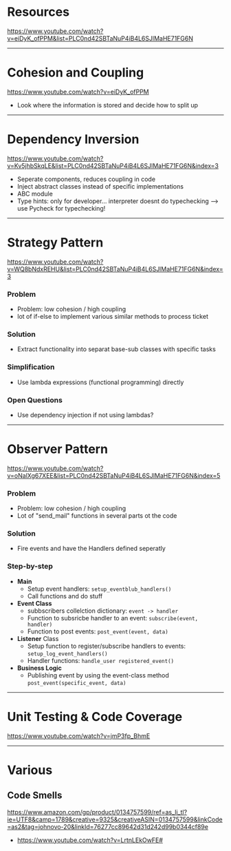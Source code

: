 # Resources
https://www.youtube.com/watch?v=eiDyK_ofPPM&list=PLC0nd42SBTaNuP4iB4L6SJlMaHE71FG6N




------------------------------------------------------------------
# Cohesion and Coupling
https://www.youtube.com/watch?v=eiDyK_ofPPM

- Look where the information is stored and decide how to split up 




------------------------------------------------------------------
# Dependency Inversion
https://www.youtube.com/watch?v=Kv5jhbSkqLE&list=PLC0nd42SBTaNuP4iB4L6SJlMaHE71FG6N&index=3

- Seperate components, reduces coupling in code
- Inject abstract classes instead of specific implementations
- ABC module
- Type hints: only for developer... interpreter doesnt do typechecking --> use Pycheck for typechecking!




------------------------------------------------------------------
# Strategy Pattern
https://www.youtube.com/watch?v=WQ8bNdxREHU&list=PLC0nd42SBTaNuP4iB4L6SJlMaHE71FG6N&index=3

### Problem

- Problem: low cohesion / high coupling
- lot of if-else to implement various similar methods to process ticket

### Solution

- Extract functionality into separat base-sub classes with specific tasks

### Simplification

- Use lambda expressions (functional programming) directly

### Open Questions

- Use dependency injection if not using lambdas?





------------------------------------------------------------------
# Observer Pattern
https://www.youtube.com/watch?v=oNalXg67XEE&list=PLC0nd42SBTaNuP4iB4L6SJlMaHE71FG6N&index=5

### Problem

- Problem: low cohesion / high coupling
- Lot of "send_mail" functions in several parts ot the code

### Solution
- Fire events and have the Handlers defined seperatly

### Step-by-step
- **Main**
  - Setup event handlers: `setup_eventblub_handlers()`
  - Call functions and do stuff
- **Event Class** 
  - subbscribers collelction dictionary: `event -> handler`
  - Function to subsricbe handler to an event: `subscribe(event, handler)`
  - Function to post events: `post_event(event, data)`
- **Listener** Class
  - Setup function to register/subscribe handlers to events:       
    `setup_log_event_handlers()`
  - Handler functions: `handle_user registered_event()`
- **Business Logic**
  - Publishing event by using the event-class method `post_event(specific_event, data)`





------------------------------------------------------------------
# Unit Testing & Code Coverage
https://www.youtube.com/watch?v=jmP3fp_BhmE



 

------------------------------------------------------------------
# Various
## Code Smells

https://www.amazon.com/gp/product/0134757599/ref=as_li_tl?ie=UTF8&camp=1789&creative=9325&creativeASIN=0134757599&linkCode=as2&tag=johnovo-20&linkId=76277cc89642d31d242d99b0344cf89e

- https://www.youtube.com/watch?v=LrtnLEkOwFE#